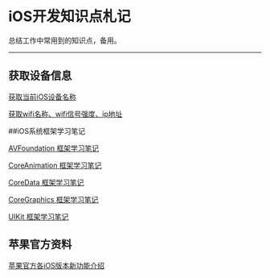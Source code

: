 iOS开发知识点札记
========
总结工作中常用到的知识点，备用。

------------------------------------------------------

## 获取设备信息

[获取当前iOS设备名称](https://github.com/zhoushejun/iPhoneTT)

[获取wifi名称、wifi信号强度、ip地址](https://github.com/zhoushejun/SJWifiDemo)


##iOS系统框架学习笔记

[AVFoundation 框架学习笔记](https://github.com/zhoushejun/iOSNotes/wiki/AVFoundation)

[CoreAnimation 框架学习笔记](https://github.com/zhoushejun/iOSNotes/wiki/CoreAnimation)

[CoreData 框架学习笔记](https://github.com/zhoushejun/iOSNotes/wiki/CoreData)

[CoreGraphics 框架学习笔记](https://github.com/zhoushejun/iOSNotes/wiki/CoreGraphics)

[UIKit 框架学习笔记](https://github.com/zhoushejun/iOSNotes/wiki/UIKit)

## 苹果官方资料

[苹果官方各iOS版本新功能介绍](https://developer.apple.com/library/content/releasenotes/General/WhatsNewIniOS/Introduction/Introduction.html#//apple_ref/doc/uid/TP40008244-SW1)